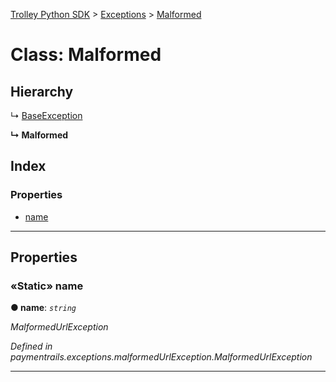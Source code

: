 [Trolley Python SDK](../README.md) > [Exceptions](../modules/exceptions.md) > [Malformed](../classes/exceptions.malformed.md)



# Class: Malformed

## Hierarchy


↳  [BaseException](exceptions.baseexception.md)

**↳ Malformed**







## Index

### Properties

* [name](exceptions.malformed.md#name)



---
## Properties
<a id="name"></a>

### «Static» name

**●  name**:  *`string`* 

*MalformedUrlException*

*Defined in paymentrails.exceptions.malformedUrlException.MalformedUrlException*





___